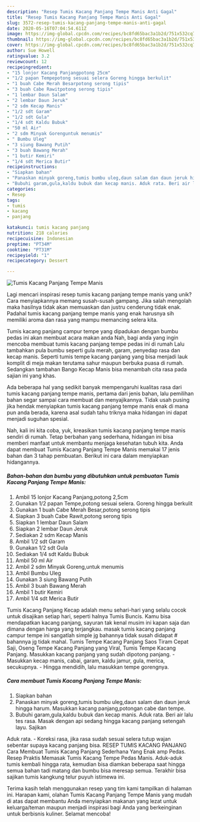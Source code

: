 ```yaml
---
description: "Resep Tumis Kacang Panjang Tempe Manis Anti Gagal"
title: "Resep Tumis Kacang Panjang Tempe Manis Anti Gagal"
slug: 3572-resep-tumis-kacang-panjang-tempe-manis-anti-gagal
date: 2020-05-16T07:04:54.611Z
image: https://img-global.cpcdn.com/recipes/bc8fd65bac3a1b2d/751x532cq70/tumis-kacang-panjang-tempe-manis-foto-resep-utama.jpg
thumbnail: https://img-global.cpcdn.com/recipes/bc8fd65bac3a1b2d/751x532cq70/tumis-kacang-panjang-tempe-manis-foto-resep-utama.jpg
cover: https://img-global.cpcdn.com/recipes/bc8fd65bac3a1b2d/751x532cq70/tumis-kacang-panjang-tempe-manis-foto-resep-utama.jpg
author: Sue Howell
ratingvalue: 3.2
reviewcount: 12
recipeingredient:
- "15 lonjor Kacang Panjangpotong 25cm"
- "1/2 papan Tempepotong sesuai selera Goreng hingga berkulit"
- "1 buah Cabe Merah Besarpotong serong tipis"
- "3 buah Cabe Rawitpotong serong tipis"
- "1 lembar Daun Salam"
- "2 lembar Daun Jeruk"
- "2 sdm Kecap Manis"
- "1/2 sdt Garam"
- "1/2 sdt Gula"
- "1/4 sdt Kaldu Bubuk"
- "50 ml Air"
- "2 sdm Minyak Gorenguntuk menumis"
- " Bumbu Uleg"
- "3 siung Bawang Putih"
- "3 buah Bawang Merah"
- "1 butir Kemiri"
- "1/4 sdt Merica Butir"
recipeinstructions:
- "Siapkan bahan"
- "Panaskan minyak goreng,tumis bumbu uleg,daun salam dan daun jeruk hingga harum. Masukkan kacang panjang,potongan cabe dan tempe."
- "Bubuhi garam,gula,kaldu bubuk dan kecap manis. Aduk rata. Beri air lalu tes rasa. Masak dengan api sedang hingga kacang panjang setengah layu. Sajikan"
categories:
- Resep
tags:
- tumis
- kacang
- panjang

katakunci: tumis kacang panjang 
nutrition: 218 calories
recipecuisine: Indonesian
preptime: "PT34M"
cooktime: "PT31M"
recipeyield: "1"
recipecategory: Dessert

---
```



![Tumis Kacang Panjang Tempe Manis](https://img-global.cpcdn.com/recipes/bc8fd65bac3a1b2d/751x532cq70/tumis-kacang-panjang-tempe-manis-foto-resep-utama.jpg)

Lagi mencari inspirasi resep tumis kacang panjang tempe manis yang unik? Cara menyiapkannya memang susah-susah gampang. Jika salah mengolah maka hasilnya tidak akan memuaskan dan justru cenderung tidak enak. Padahal tumis kacang panjang tempe manis yang enak harusnya sih memiliki aroma dan rasa yang mampu memancing selera kita.

Tumis kacang panjang campur tempe yang dipadukan dengan bumbu pedas ini akan membuat acara makan anda Nah, bagi anda yang ingin mencoba membuat tumis kacang panjang tempe pedas ini di rumah Lalu tambahkan pula bumbu seperti gula merah, garam, penyedap rasa dan kecap manis. Seperti tumis tempe kacang panjang yang bisa menjadi lauk komplit di meja makan terutama sahur maupun berbuka puasa di rumah. Sedangkan tambahan Bango Kecap Manis bisa menambah cita rasa pada sajian ini yang khas.

Ada beberapa hal yang sedikit banyak mempengaruhi kualitas rasa dari tumis kacang panjang tempe manis, pertama dari jenis bahan, lalu pemilihan bahan segar sampai cara membuat dan menyajikannya. Tidak usah pusing jika hendak menyiapkan tumis kacang panjang tempe manis enak di mana pun anda berada, karena asal sudah tahu triknya maka hidangan ini dapat menjadi suguhan spesial.


Nah, kali ini kita coba, yuk, kreasikan tumis kacang panjang tempe manis sendiri di rumah. Tetap berbahan yang sederhana, hidangan ini bisa memberi manfaat untuk membantu menjaga kesehatan tubuh kita. Anda dapat membuat Tumis Kacang Panjang Tempe Manis memakai 17 jenis bahan dan 3 tahap pembuatan. Berikut ini cara dalam menyiapkan hidangannya.

<!--inarticleads1-->

##### Bahan-bahan dan bumbu yang dibutuhkan untuk pembuatan Tumis Kacang Panjang Tempe Manis:

1. Ambil 15 lonjor Kacang Panjang,potong 2,5cm
1. Gunakan 1/2 papan Tempe,potong sesuai selera. Goreng hingga berkulit
1. Gunakan 1 buah Cabe Merah Besar,potong serong tipis
1. Siapkan 3 buah Cabe Rawit,potong serong tipis
1. Siapkan 1 lembar Daun Salam
1. Siapkan 2 lembar Daun Jeruk
1. Sediakan 2 sdm Kecap Manis
1. Ambil 1/2 sdt Garam
1. Gunakan 1/2 sdt Gula
1. Sediakan 1/4 sdt Kaldu Bubuk
1. Ambil 50 ml Air
1. Ambil 2 sdm Minyak Goreng,untuk menumis
1. Ambil  Bumbu Uleg
1. Gunakan 3 siung Bawang Putih
1. Ambil 3 buah Bawang Merah
1. Ambil 1 butir Kemiri
1. Ambil 1/4 sdt Merica Butir


Tumis Kacang Panjang Kecap adalah menu sehari-hari yang selalu cocok untuk disajikan setiap hari, seperti halnya Tumis Buncis. Kamu bisa mendapatkan kacang panjang, sayuran tak kenal musim ini kapan saja dan dimana dengan harga yang terjangkau. masak tumis kacang panjang campur tempe ini sangatlah simple jg bahannya tidak susah didapat # bahannya jg tidak mahal. Tumis Tempe Kacang Panjang Saos Tiram Cepat Saji, Oseng Tempe Kacang Panjang yang Viral, Tumis Tempe Kacang Panjang. Masukkan kacang panjang yang sudah dipotong panjang. - Masukkan kecap manis, cabai, garam, kaldu jamur, gula, merica, secukupnya. - Hingga mendidih, lalu masukkan tempe gorengnya. 

<!--inarticleads2-->

##### Cara membuat Tumis Kacang Panjang Tempe Manis:

1. Siapkan bahan
1. Panaskan minyak goreng,tumis bumbu uleg,daun salam dan daun jeruk hingga harum. Masukkan kacang panjang,potongan cabe dan tempe.
1. Bubuhi garam,gula,kaldu bubuk dan kecap manis. Aduk rata. Beri air lalu tes rasa. Masak dengan api sedang hingga kacang panjang setengah layu. Sajikan


Aduk rata. - Koreksi rasa, jika rasa sudah sesuai selera tutup wajan sebentar supaya kacang panjang bisa. RESEP TUMIS KACANG PANJANG Cara Membuat Tumis Kacang Panjang Sederhana Yang Enak amp Pedas. Resep Praktis Memasak Tumis Kacang Tempe Pedas Manis. Aduk-aduk tumis kembali hingga rata, kemudian bisa diamkan beberapa saat hingga semua bahan tadi matang dan bumbu bisa meresap semua. Terakhir bisa sajikan tumis kangkung telur puyuh istimewa ini. 

Terima kasih telah menggunakan resep yang tim kami tampilkan di halaman ini. Harapan kami, olahan Tumis Kacang Panjang Tempe Manis yang mudah di atas dapat membantu Anda menyiapkan makanan yang lezat untuk keluarga/teman maupun menjadi inspirasi bagi Anda yang berkeinginan untuk berbisnis kuliner. Selamat mencoba!
